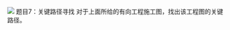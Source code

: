 <img src="https://github.com/royenheart/DS_personal_learn/blob/main/CPM_Critical_Path/Question.PNG" />  
题目7：关键路径寻找  
对于上面所给的有向工程施工图，找出该工程图的关键路径。  
